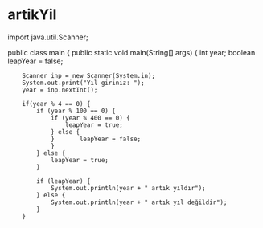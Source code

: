 # artikYil
import java.util.Scanner;

public class main {
    public static void main(String[] args) {
        int year;
        boolean leapYear = false;

        Scanner inp = new Scanner(System.in);
        System.out.print("Yıl giriniz: ");
        year = inp.nextInt();

        if(year % 4 == 0) {
            if (year % 100 == 0) {
                if (year % 400 == 0) {
                    leapYear = true;
                } else {
                }       leapYear = false;
                }
            } else {
                leapYear = true;
            }

            if (leapYear) {
                System.out.println(year + " artık yıldır");
            } else {
                System.out.println(year + " artık yıl değildir");
            }
        }
